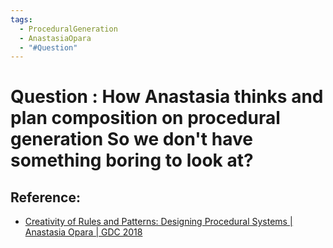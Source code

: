 ```yaml
---
tags:
  - ProceduralGeneration
  - AnastasiaOpara
  - "#Question"
---
```

# Question : How Anastasia thinks and plan composition on procedural generation So we don't have something boring to look at?

## Reference:
- [Creativity of Rules and Patterns: Designing Procedural Systems | Anastasia Opara | GDC 2018](https://vimeo.com/261901560?embedded=true&source=video_title&owner=1723479)
